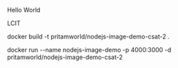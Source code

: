 Hello World

LCIT


docker build -t pritamworld/nodejs-image-demo-csat-2 .

docker run --name nodejs-image-demo -p 4000:3000 -d pritamworld/nodejs-image-demo-csat-2